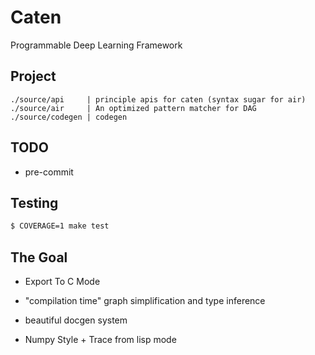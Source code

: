 # Caten

Programmable Deep Learning Framework

## Project

```
./source/api     | principle apis for caten (syntax sugar for air)
./source/air     | An optimized pattern matcher for DAG
./source/codegen | codegen
```

## TODO

- pre-commit

## Testing

```sh
$ COVERAGE=1 make test
```

## The Goal

- Export To C Mode

- "compilation time" graph simplification and type inference

- beautiful docgen system

- Numpy Style + Trace from lisp mode